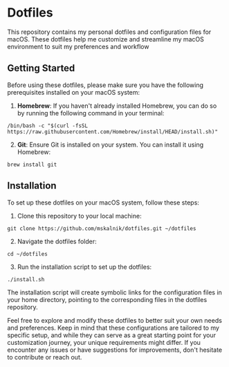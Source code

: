 # Dotfiles

This repository contains my personal dotfiles and configuration files for macOS. These dotfiles help me customize and
streamline my macOS environment to suit my preferences and workflow

## Getting Started

Before using these dotfiles, please make sure you have the following prerequisites installed on your macOS system:

1. **Homebrew**: If you haven't already installed Homebrew, you can do so by running the following command in your
terminal:

```shell
/bin/bash -c "$(curl -fsSL https://raw.githubusercontent.com/Homebrew/install/HEAD/install.sh)"
```

2. **Git**: Ensure Git is installed on your system. You can install it using Homebrew:

```shell
brew install git
```

## Installation

To set up these dotfiles on your macOS system, follow these steps:

1. Clone this repository to your local machine:

```shell
git clone https://github.com/mskalnik/dotfiles.git ~/dotfiles
```

2. Navigate the dotfiles folder:

```shell
cd ~/dotfiles
```

3. Run the installation script to set up the dotfiles:

```shell
./install.sh
```

The installation script will create symbolic links for the configuration files in your home directory, pointing to the
corresponding files in the dotfiles repository.

Feel free to explore and modify these dotfiles to better suit your own needs and preferences. Keep in mind that these configurations are tailored to my specific setup, and while they can serve as a great starting point for your
customization journey, your unique requirements might differ. If you encounter any issues or have suggestions for improvements, don't hesitate to contribute or reach out.

